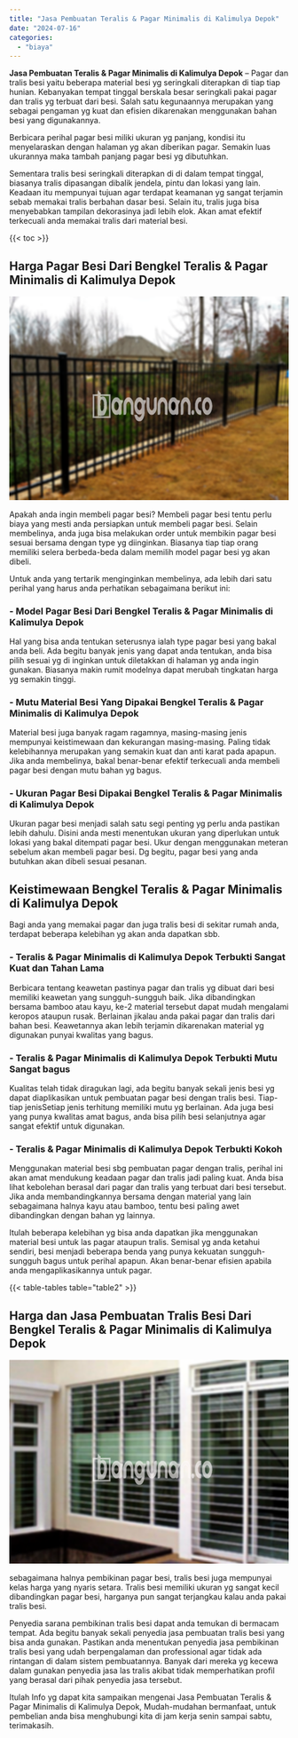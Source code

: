 ```yaml
---
title: "Jasa Pembuatan Teralis & Pagar Minimalis di Kalimulya Depok"
date: "2024-07-16"
categories: 
  - "biaya"
---
```


**Jasa Pembuatan Teralis & Pagar Minimalis di Kalimulya Depok** – Pagar dan tralis besi yaitu beberapa material besi yg seringkali diterapkan di tiap tiap hunian. Kebanyakan tempat tinggal berskala besar seringkali pakai pagar dan tralis yg terbuat dari besi. Salah satu kegunaannya merupakan yang sebagai pengaman yg kuat dan efisien dikarenakan menggunakan bahan besi yang digunakannya.

Berbicara perihal pagar besi miliki ukuran yg panjang, kondisi itu menyelaraskan dengan halaman yg akan diberikan pagar. Semakin luas ukurannya maka tambah panjang pagar besi yg dibutuhkan.

Sementara tralis besi seringkali diterapkan di di dalam tempat tinggal, biasanya tralis dipasangan dibalik jendela, pintu dan lokasi yang lain. Keadaan itu mempunyai tujuan agar terdapat keamanan yg sangat terjamin sebab memakai tralis berbahan dasar besi. Selain itu, tralis juga bisa menyebabkan tampilan dekorasinya jadi lebih elok. Akan amat efektif terkecuali anda memakai tralis dari material besi.

{{< toc >}}

## Harga Pagar Besi Dari Bengkel Teralis & Pagar Minimalis di Kalimulya Depok

![Jasa Pembuatan Teralis & Pagar Minimalis di Kalimulya Depok](/images/pagar-minimalis-murah-20.png)

Apakah anda ingin membeli pagar besi? Membeli pagar besi tentu perlu biaya yang mesti anda persiapkan untuk membeli pagar besi. Selain membelinya, anda juga bisa melakukan order untuk membikin pagar besi sesuai bersama dengan type yg diinginkan. Biasanya tiap tiap orang memiliki selera berbeda-beda dalam memilih model pagar besi yg akan dibeli.

Untuk anda yang tertarik menginginkan membelinya, ada lebih dari satu perihal yang harus anda perhatikan sebagaimana berikut ini:
### \- Model Pagar Besi Dari Bengkel Teralis & Pagar Minimalis di Kalimulya Depok

Hal yang bisa anda tentukan seterusnya ialah type pagar besi yang bakal anda beli. Ada begitu banyak jenis yang dapat anda tentukan, anda bisa pilih sesuai yg di inginkan untuk diletakkan di halaman yg anda ingin gunakan. Biasanya makin rumit modelnya dapat merubah tingkatan harga yg semakin tinggi.

### \- Mutu Material Besi Yang Dipakai Bengkel Teralis & Pagar Minimalis di Kalimulya Depok

Material besi juga banyak ragam ragamnya, masing-masing jenis mempunyai keistimewaan dan kekurangan masing-masing. Paling tidak kelebihannya merupakan yang semakin kuat dan anti karat pada apapun. Jika anda membelinya, bakal benar-benar efektif terkecuali anda membeli pagar besi dengan mutu bahan yg bagus.

### \- Ukuran Pagar Besi Dipakai Bengkel Teralis & Pagar Minimalis di Kalimulya Depok

Ukuran pagar besi menjadi salah satu segi penting yg perlu anda pastikan lebih dahulu. Disini anda mesti menentukan ukuran yang diperlukan untuk lokasi yang bakal ditempati pagar besi. Ukur dengan menggunakan meteran sebelum akan membeli pagar besi. Dg begitu, pagar besi yang anda butuhkan akan dibeli sesuai pesanan.

## Keistimewaan Bengkel Teralis & Pagar Minimalis di Kalimulya Depok

Bagi anda yang memakai pagar dan juga tralis besi di sekitar rumah anda, terdapat beberapa kelebihan yg akan anda dapatkan sbb.

### \- Teralis & Pagar Minimalis di Kalimulya Depok Terbukti Sangat Kuat dan Tahan Lama

Berbicara tentang keawetan pastinya pagar dan tralis yg dibuat dari besi memiliki keawetan yang sungguh-sungguh baik. Jika dibandingkan bersama bamboo atau kayu, ke-2 material tersebut dapat mudah mengalami keropos ataupun rusak. Berlainan jikalau anda pakai pagar dan tralis dari bahan besi. Keawetannya akan lebih terjamin dikarenakan material yg digunakan punyai kwalitas yang bagus.

### \- Teralis & Pagar Minimalis di Kalimulya Depok Terbukti Mutu Sangat bagus

Kualitas telah tidak diragukan lagi, ada begitu banyak sekali jenis besi yg dapat diaplikasikan untuk pembuatan pagar besi dengan tralis besi. Tiap-tiap jenisSetiap jenis terhitung memiliki mutu yg berlainan. Ada juga besi yang punya kwalitas amat bagus, anda bisa pilih besi selanjutnya agar sangat efektif untuk digunakan.

### \- Teralis & Pagar Minimalis di Kalimulya Depok Terbukti Kokoh

Menggunakan material besi sbg pembuatan pagar dengan tralis, perihal ini akan amat mendukung keadaan pagar dan tralis jadi paling kuat. Anda bisa lihat kebolehan berasal dari pagar dan tralis yang terbuat dari besi tersebut. Jika anda membandingkannya bersama dengan material yang lain sebagaimana halnya kayu atau bamboo, tentu besi paling awet dibandingkan dengan bahan yg lainnya.

Itulah beberapa kelebihan yg bisa anda dapatkan jika menggunakan material besi untuk las pagar ataupun tralis. Semisal yg anda ketahui sendiri, besi menjadi beberapa benda yang punya kekuatan sungguh-sungguh bagus untuk perihal apapun. Akan benar-benar efisien apabila anda mengaplikasikannya untuk pagar.

{{< table-tables table="table2" >}}

## Harga dan Jasa Pembuatan Tralis Besi Dari Bengkel Teralis & Pagar Minimalis di Kalimulya Depok

![Jasa Pembuatan Teralis & Pagar Minimalis di Kalimulya Depok](/images/teralis-minimalis-murah-04.png)

sebagaimana halnya pembikinan pagar besi, tralis besi juga mempunyai kelas harga yang nyaris setara. Tralis besi memiliki ukuran yg sangat kecil dibandingkan pagar besi, harganya pun sangat terjangkau kalau anda pakai tralis besi.

Penyedia sarana pembikinan tralis besi dapat anda temukan di bermacam tempat. Ada begitu banyak sekali penyedia jasa pembuatan tralis besi yang bisa anda gunakan. Pastikan anda menentukan penyedia jasa pembikinan tralis besi yang udah berpengalaman dan professional agar tidak ada rintangan di dalam sistem pembuatannya. Banyak dari mereka yg kecewa dalam gunakan penyedia jasa las tralis akibat tidak memperhatikan profil yang berasal dari pihak penyedia jasa tersebut.

Itulah Info yg dapat kita sampaikan mengenai Jasa Pembuatan Teralis & Pagar Minimalis di Kalimulya Depok, Mudah-mudahan bermanfaat, untuk pembelian anda bisa menghubungi kita di jam kerja senin sampai sabtu, terimakasih.
